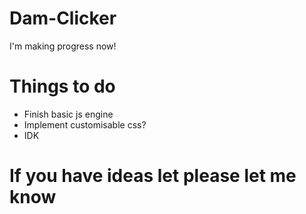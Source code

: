 # Dam-Clicker

I'm making progress now!

# Things to do

- Finish basic js engine
- Implement customisable css?
- IDK

# If you have ideas let please let me know

